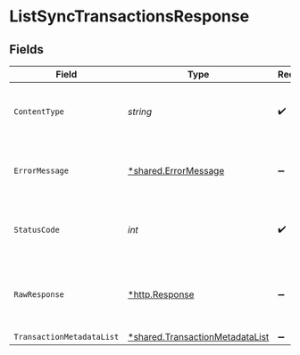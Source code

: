 # ListSyncTransactionsResponse


## Fields

| Field                                                                             | Type                                                                              | Required                                                                          | Description                                                                       |
| --------------------------------------------------------------------------------- | --------------------------------------------------------------------------------- | --------------------------------------------------------------------------------- | --------------------------------------------------------------------------------- |
| `ContentType`                                                                     | *string*                                                                          | :heavy_check_mark:                                                                | HTTP response content type for this operation                                     |
| `ErrorMessage`                                                                    | [*shared.ErrorMessage](../../models/shared/errormessage.md)                       | :heavy_minus_sign:                                                                | Your `query` parameter was not correctly formed                                   |
| `StatusCode`                                                                      | *int*                                                                             | :heavy_check_mark:                                                                | HTTP response status code for this operation                                      |
| `RawResponse`                                                                     | [*http.Response](https://pkg.go.dev/net/http#Response)                            | :heavy_minus_sign:                                                                | Raw HTTP response; suitable for custom response parsing                           |
| `TransactionMetadataList`                                                         | [*shared.TransactionMetadataList](../../models/shared/transactionmetadatalist.md) | :heavy_minus_sign:                                                                | Success                                                                           |